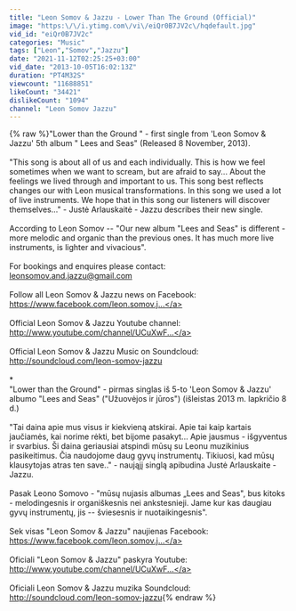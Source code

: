 ```yaml
---
title: "Leon Somov & Jazzu - Lower Than The Ground (Official)"
image: "https:\/\/i.ytimg.com\/vi\/eiQr0B7JV2c\/hqdefault.jpg"
vid_id: "eiQr0B7JV2c"
categories: "Music"
tags: ["Leon","Somov","Jazzu"]
date: "2021-11-12T02:25:25+03:00"
vid_date: "2013-10-05T16:02:13Z"
duration: "PT4M32S"
viewcount: "11688851"
likeCount: "34421"
dislikeCount: "1094"
channel: "Leon Somov Jazzu"
---
```

{% raw %}&quot;Lower than the Ground &quot; - first single from 'Leon Somov &amp; Jazzu' 5th album &quot; Lees and Seas&quot; (Released 8 November, 2013).<br /><br />&quot;This song is about all of us and each individually. This is how we feel sometimes when we want to scream, but are afraid to say... About the feelings we lived through and important to us. This song best reflects changes our with Leon musical transformations. In this song we used a lot of live instruments. We hope that in this song our listeners will discover themselves...&quot; - Justė Arlauskaitė - Jazzu describes their new single.<br /><br />According to Leon Somov -- &quot;Our new album &quot;Lees and Seas&quot; is different - more melodic and organic than the previous ones. It has much more live instruments, is lighter and vivacious&quot;.<br /><br />For bookings and enquires please contact: <br />leonsomov.and.jazzu@gmail.com<br /><br />Follow all Leon Somov &amp; Jazzu news on Facebook: <a rel="nofollow" target="blank" href="https://www.facebook.com/leon.somov.j...">https://www.facebook.com/leon.somov.j...</a><br /><br />Official Leon Somov &amp; Jazzu Youtube channel: <a rel="nofollow" target="blank" href="http://www.youtube.com/channel/UCuXwF...">http://www.youtube.com/channel/UCuXwF...</a><br /><br />Official Leon Somov &amp; Jazzu Music on Soundcloud:<br /><a rel="nofollow" target="blank" href="http://soundcloud.com/leon-somov-jazzu">http://soundcloud.com/leon-somov-jazzu</a><br /><br />*<br />&quot;Lower than the Ground&quot; - pirmas singlas iš 5-to 'Leon Somov &amp; Jazzu' albumo &quot;Lees and Seas&quot; (&quot;Užuovėjos ir jūros&quot;) (išleistas 2013 m. lapkričio 8 d.)<br /><br />&quot;Tai daina apie mus visus ir kiekvieną atskirai. Apie tai kaip kartais jaučiamės, kai norime rėkti, bet bijome pasakyt... Apie jausmus - išgyventus ir svarbius. Ši daina geriausiai atspindi mūsų su Leonu muzikinius pasikeitimus. Čia naudojome daug gyvų instrumentų. Tikiuosi, kad mūsų klausytojas atras ten save..&quot; - naująjį singlą apibudina Justė Arlauskaite - Jazzu. <br /><br />Pasak Leono Somovo - &quot;mūsų nujasis albumas „Lees and Seas&quot;, bus kitoks - melodingesnis ir organiškesnis nei ankstesnieji. Jame kur kas daugiau gyvų instrumentų, jis -- šviesesnis ir nuotaikingesnis&quot;.<br /><br />Sek visas &quot;Leon Somov &amp; Jazzu&quot; naujienas Facebook: <a rel="nofollow" target="blank" href="https://www.facebook.com/leon.somov.j...">https://www.facebook.com/leon.somov.j...</a><br /><br />Oficiali &quot;Leon Somov &amp; Jazzu&quot; paskyra Youtube: <a rel="nofollow" target="blank" href="http://www.youtube.com/channel/UCuXwF...">http://www.youtube.com/channel/UCuXwF...</a><br /><br />Oficiali Leon Somov &amp; Jazzu muzika Soundcloud:<br /><a rel="nofollow" target="blank" href="http://soundcloud.com/leon-somov-jazzu">http://soundcloud.com/leon-somov-jazzu</a>{% endraw %}
